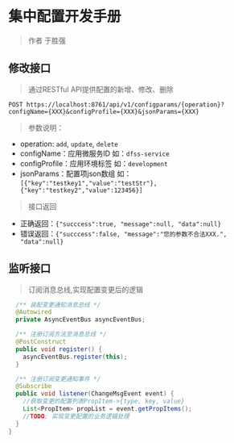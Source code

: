 # 集中配置开发手册

> 作者 于胜强

## 修改接口

> 通过RESTful API提供配置的新增、修改、删除

```shell
POST https://localhost:8761/api/v1/configparams/{operation}?configName={XXX}&configProfile={XXX}&jsonParams={XXX}
```

> 参数说明：

- operation: `add`, `update`, `delete`
- configName：应用微服务ID 如：`dfss-service`
- configProfile：应用环境标签 如：`development`
- jsonParams：配置项json数组 如：`[{"key":"testkey1","value":"testStr"},{"key":"testkey2","value":123456}]`

> 接口返回

- 正确返回：`{"succcess":true, "message":null, "data":null}`
- 错误返回：`{"succcess":false, "message":"您的参数不合法XXX.", "data":null}`

## 监听接口

> 订阅消息总线,实现配置变更后的逻辑

```java
  /** 装配变更通知消息总线 */
  @Autowired
  private AsyncEventBus asyncEventBus;
```

```java
  /** 注册订阅方法至消息总线 */
  @PostConstruct
  public void register() {
    asyncEventBus.register(this);
  }
```

```java
  /** 注册订阅变更通知事件 */
  @Subscribe
  public void listener(ChangeMsgEvent event) {
    //获取变更的配置列表PropItem->{type, key, value}
    List<PropItem> propList = event.getPropItems();
    //TODO: 实现变更配置的业务逻辑处理
  }
}
```

